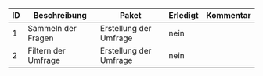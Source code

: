 ID | Beschreibung | Paket | Erledigt|Kommentar|
---|--------------|-------|---------|---------|
1|Sammeln der Fragen | Erstellung der Umfrage| nein| |
2|Filtern der Umfrage| Erstellung der Umfrage | nein| |

